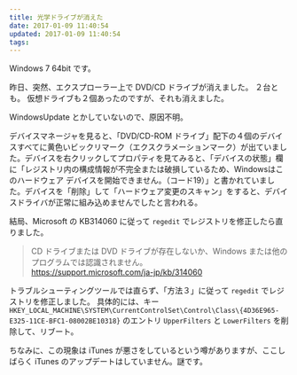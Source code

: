 ```yaml
---
title: 光学ドライブが消えた
date: 2017-01-09 11:40:54
updated: 2017-01-09 11:40:54
tags:
---
```


Windows 7 64bit です。

昨日、突然、エクスプローラー上で DVD/CD ドライブが消えました。
２台とも。
仮想ドライブも２個あったのですが、それも消えました。

WindowsUpdate とかしていないので、原因不明。

デバイスマネージャを見ると、「DVD/CD-ROM ドライブ」配下の４個のデバイスすべてに黄色いビックリマーク（エクスクラメーションマーク）が出ていました。デバイスを右クリックしてプロパティを見てみると、「デバイスの状態」欄に「レジストリ内の構成情報が不完全または破損しているため、Windowsはこのハードウェア デバイスを開始できません。（コード19）」と書かれていました。デバイスを「削除」して「ハードウェア変更のスキャン」をすると、デバイスドライバが正常に組み込めませんでしたと言われる。

結局、Microsoft の KB314060 に従って `regedit` でレジストリを修正したら直りました。

> CD ドライブまたは DVD ドライブが存在しないか、Windows または他のプログラムでは認識されません。    
> https://support.microsoft.com/ja-jp/kb/314060

トラブルシューティングツールでは直らず、「方法３」に従って
`regedit` でレジストリを修正しました。
具体的には、キー `HKEY_LOCAL_MACHINE\SYSTEM\CurrentControlSet\Control\Class\{4D36E965-E325-11CE-BFC1-08002BE10318}` のエントリ `UpperFilters` と `LowerFilters` を削除して、リブート。


ちなみに、この現象は iTunes が悪さをしているという噂がありますが、ここしばらく iTunes のアップデートはしていません。謎です。

